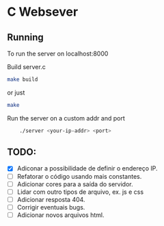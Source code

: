 # C Websever

## Running

To run the server on localhost:8000 

Build server.c

```bash
make build
```

or just

```bash
make
```

Run the server on a custom addr and port

```bash
    ./server <your-ip-addr> <port>
```

## TODO:

- [x] Adiconar a possibilidade de definir o endereço IP.
- [ ] Refatorar o código usando mais constantes.
- [ ] Adicionar cores para a saída do servidor.
- [ ] Lidar com outro tipos de arquivo, ex. js e css
- [ ] Adicionar resposta 404.
- [ ] Corrigir eventuais bugs.
- [ ] Adicionar novos arquivos html.
